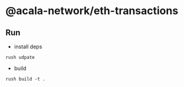 # @acala-network/eth-transactions

## Run
- install deps
```
rush udpate
```

- build
```
rush build -t .
```
